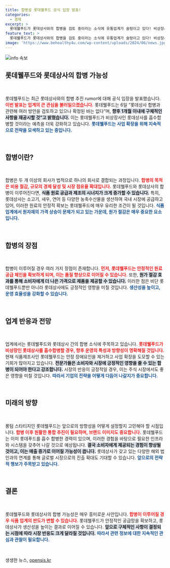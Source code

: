 ```yaml
---
title: 합병설 롯데웰푸드 공식 입장 발표!
categories:
  - 경제
excerpt: >
  롯데웰푸드가 롯데상사와의 합병을 검토 중이라는 소식에 유통업계가 술렁이고 있다! 비상장사 롯데상사를 흡수하면 원가 절감과 생산성 향상 효과가 기대되는데, 과연 어떤 결론이 나올까? 궁금증을 자아내는 이 합병의 전개를 놓치지 마세요!
feature_text: >
  롯데웰푸드가 롯데상사와의 합병을 검토 중이라는 소식에 유통업계가 술렁이고 있다! 비상장사 롯데상사를 흡수하면 원가 절감과 생산성 향상 효과가 기대되는데, 과연 어떤 결론이 나올까? 궁금증을 자아내는 이 합병의 전개를 놓치지 마세요!
image: 'https://www.behealthy4u.com/wp-content/uploads/2024/06/news.jpg'
---
```


<p><img src="https://www.behealthy4u.com/wp-content/uploads/2024/06/news.jpg" alt="info 속보" /></p>

<h2 data-ke-size="size26">롯데웰푸드와 롯데상사의 합병 가능성</h2>

<p data-ke-size="size16">&nbsp;</p>

<p>롯데웰푸드는 최근 롯데상사와의 합병 추진 rumor에 대해 공식 입장을 발표했습니다. <b><span style="color: #ee2323;">이번 발표는 업계의 큰 관심을 불러일으켰습니다.</span></b> 롯데웰푸드는 6일 “롯데상사 합병과 관련해 여러 방안을 검토하고 있으나 확정된 바는 없다”며, <b><span style="background-color: #21538527;">향후 1개월 이내에 구체적인 사항을 재공시할 것”고 밝혔습니다.</span></b> 이는 롯데웰푸드가 비상장사인 롯데상사를 흡수합병할 것이라는 예측을 더욱 강화하고 있습니다. <b><span style="color: #1a5490;">롯데웰푸드는 사업 확장을 위해 지속적으로 전략을 모색하고 있는 중입니다.</span></b></p>

<p data-ke-size="size16">&nbsp;</p>

<h2 data-ke-size="size26">합병이란?</h2>

<p data-ke-size="size16">&nbsp;</p>

<p>합병은 두 개 이상의 회사가 법적으로 하나의 회사로 결합되는 과정입니다. <b><span style="color: #ee2323;">합병의 목적은 비용 절감, 규모의 경제 달성 및 시장 점유율 확대입니다.</span></b> 롯데웰푸드와 롯데상사의 합병이 이루어진다면, <b><span style="background-color: #21538527;">식품 원료 공급과 제조의 시너지가 크게 증가할 수 있습니다.</span></b> 특히, 롯데상사는 소고기, 새우, 연어 등 다양한 농축수산물을 생산하여 국내 시장에 공급하고 있어, 이러한 원료의 안정적 확보는 롯데웰푸드에 매우 유리한 조건이 될 것입니다. <b><span style="color: #1a5490;">식품업계에서 원자재의 가격 상승이 문제가 되고 있는 가운데, 원가 절감은 매우 중요한 요소입니다.</span></b></p>

<p data-ke-size="size16">&nbsp;</p>

<h2 data-ke-size="size26">합병의 장점</h2>

<p data-ke-size="size16">&nbsp;</p>

<p>합병이 이루어질 경우 여러 가지 장점이 존재합니다. <b><span style="color: #ee2323;">먼저, 롯데웰푸드는 안정적인 원료 공급 체인을 확보하게 되며, 이는 품질 향상으로 이어질 수 있습니다.</span></b> 또한, <b><span style="background-color: #21538527;">원가 절감 효과를 통해 소비자에게 더 나은 가격으로 제품을 제공할 수 있습니다.</span></b> 이러한 점은 비단 롯데웰푸드뿐만 아니라 롯데상사에도 긍정적인 영향을 미칠 것입니다. <b><span style="color: #1a5490;">생산성을 높이고, 운영 효율성을 강화할 수 있습니다.</span></b> </p>

<p data-ke-size="size16">&nbsp;</p>

<h2 data-ke-size="size26">업계 반응과 전망</h2>

<p data-ke-size="size16">&nbsp;</p>

<p>업계에서는 롯데웰푸드와 롯데상사 간의 합병 소식에 주목하고 있습니다. <b><span style="color: #ee2323;">롯데웰푸드가 비상장인 롯데상사를 흡수합병할 경우, 향후 운영의 특성과 방향성이 명확해질 것입니다.</span></b> 현재 식품제조사인 롯데웰푸드는 안정 장애요인을 제거하고 사업 확장을 도모할 수 있는 기회가 많아지고 있습니다. <b><span style="background-color: #21538527;">전문가들은 소비자와 시장에 긍정적인 영향을 줄 수 있는 합병이 되어야 한다고 강조합니다.</span></b> 시장의 반응이 긍정적일 경우, 이는 주식 시장에서도 좋은 영향을 미칠 것입니다. <b><span style="color: #1a5490;">따라서 기업의 전략을 어떻게 다듬어 나갈지가 중요합니다.</span></b></p>

<p data-ke-size="size16">&nbsp;</p>

<h2 data-ke-size="size26">미래의 방향</h2>

<p data-ke-size="size16">&nbsp;</p>

<p>롱텀 스타티지인 롯데웰푸드는 앞으로의 방향성을 어떻게 설정할지 고민해야 할 시점입니다. <b><span style="color: #ee2323;">합병 이후 원활한 통합 추진이 필요하며, 브랜드 이미지도 중요합니다.</span></b> 롯데웰푸드는 이미 롯데푸드를 흡수 합병한 경력이 있으며, 이러한 경험을 바탕으로 필요한 인프라와 시스템을 갖추어 나갈 것으로 예상됩니다. <b><span style="background-color: #21538527;">결국 소비자에게 제공되는 경험이 향상될 것이고, 이는 매출 증가로 이어질 가능성이 큽니다.</span></b> 롯데상사가 갖고 있는 다양한 해외 법인과의 연계를 통해 글로벌 시장으로의 진출 확대도 기대할 수 있습니다. <b><span style="color: #1a5490;">앞으로의 전략적 행보가 주목받고 있습니다.</span></b></p>

<p data-ke-size="size16">&nbsp;</p>

<h2 data-ke-size="size26">결론</h2>

<p data-ke-size="size16">&nbsp;</p>

<p>롯데웰푸드와 롯데상사의 합병 가능성은 매우 흥미로운 사안입니다. <b><span style="color: #ee2323;">합병이 이루어질 경우 식품 업계의 판도가 변할 수 있습니다.</span></b> 롯데웰푸드가 안정적인 공급망을 확보하고, 롯데상사가 생산성을 높이는 결과로 이어질 수 있습니다. <b><span style="background-color: #21538527;">앞으로 구체적인 사항이 결정되는 시점에 따라 시장 반응도 크게 달라질 것입니다.</span></b> <b><span style="color: #1a5490;">따라서 관련 정보에 대한 지속적인 관심과 관찰이 필요합니다.</span></b></p>

<p data-ke-size="size16">&nbsp;</p>
생생한 뉴스, <a href="https://opensis.kr" rel="dofollow">opensis.kr</a>


